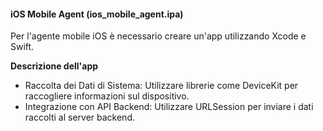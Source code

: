 #### iOS Mobile Agent (ios_mobile_agent.ipa)
Per l'agente mobile iOS è necessario creare un'app utilizzando Xcode e Swift. 

**Descrizione dell'app**

- Raccolta dei Dati di Sistema: Utilizzare librerie come DeviceKit per raccogliere informazioni sul dispositivo.
- Integrazione con API Backend: Utilizzare URLSession per inviare i dati raccolti al server backend.
